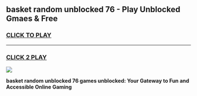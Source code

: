 
## basket random unblocked 76 - Play Unblocked Gmaes & Free
<h3>
<a href="https://news.freeplayer.one?title=basket_random_unblocked_76&ref=16F">CLICK TO PLAY</a></h3>
<hr>

<h3>
<a href="https://news.freeplayer.one?title=basket_random_unblocked_76&ref=16F">CLICK 2 PLAY</a>
  
</h3>

<a href="https://news.freeplayer.one?title=basket_random_unblocked_76&ref=16F/"><img src="https://clearcache.store/games.png"></a>


**basket random unblocked 76 games unblocked: Your Gateway to Fun and Accessible Online Gaming**
